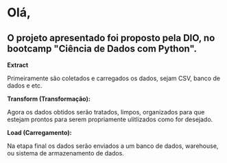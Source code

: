 # Olá,

## O projeto apresentado foi proposto pela DIO, no bootcamp "Ciência de Dados com Python".

**Extract**

Primeiramente são coletados e carregados os dados, sejam CSV, banco de dados e etc.

**Transform (Transformação):**

Agora os dados obtidos serão tratados, limpos, organizados para que estejam prontos para serem propriamente ulitlizados como for desejado. 

**Load (Carregamento):**

 
Na etapa final os dados serão enviados a um banco de dados, warehouse, ou sistema de armazenamento de dados.